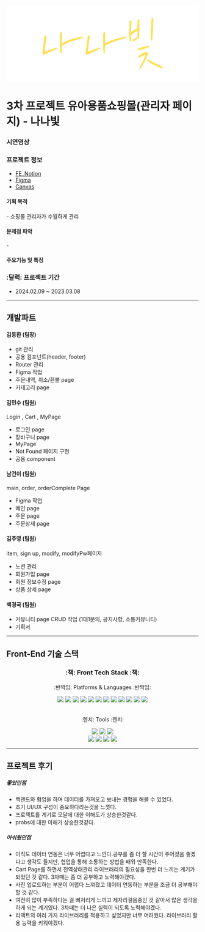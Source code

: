 <div align= "center">
</div>

<img src="/public/assets/images/logo.svg" width="1000" height="200">

# 3차 프로젝트 유아용품쇼핑몰(관리자 페이지) - 나나빛

### 시연영상

### 프로젝트 정보

- [FE_Notion](https://wood-onyx-616.notion.site/2-3-35eebf3e408949bca9d14b46898de209?pvs=4)
- [Figma](https://www.figma.com/file/2LF6tijPo3RfGidZy3dFKw/%EB%82%98%EB%82%98%EB%B9%9B?type=design&node-id=54894-17504&mode=design&t=LccG4OWm9CniJzaD-0)
- [Canvas](https://www.canva.com/design/DAF7cAd55q4/zjtbiY0R7UnDk2lfO_1zvg/view?utm_content=DAF7cAd55q4&utm_campaign=designshare&utm_medium=link&utm_source=editor)

<h4>기획 목적</h4>
- 쇼핑물 관리자가 수월하게 관리<br/>

<h4> 문제점 파악 </h4>
- 
<h4>주요기능 및 특징</h4>

### :달력: 프로젝트 기간

- 2024.02.09 ~ 2023.03.08

---

## 개발파트

#### 김동환 (팀장)

- git 관리
- 공용 컴포넌트(header, footer)
- Router 관리
- Figma 작업
- 주문내역, 취소/환불 page
- 카테고리 page

#### 김민수 (팀원)

Login , Cart , MyPage

- 로그인 page
- 장바구니 page
- MyPage
- Not Found 페이지 구현
- 공용 component

#### 남건이 (팀원)

main, order, orderComplete Page

- Figma 작업
- 메인 page
- 주문 page
- 주문상세 page

#### 김주영 (팀원)

item, sign up, modify, modifyPw페이지

- 노션 관리
- 회원가입 page
- 회원 정보수정 page
- 상품 상세 page

#### 백경국 (팀원)

- 커뮤니티 page CRUD 작업 (1대1문의, 공지사항, 소통커뮤니티)
- 기획서

---

## Front-End 기술 스택

<div align=center>
    <h3>:책: Front Tech Stack :책:</h3>
    <p>:반짝임: Platforms & Languages :반짝임:</p>
</div>
<div align="center">
    <img src="https://img.shields.io/badge/React-61DAFB?style=flat&logo=react&logoColor=white" />
    <img src="https://img.shields.io/badge/ReactRouter-CA4245?style=flat&logo=reactrouter&logoColor=white" />
    <img src="https://img.shields.io/badge/axios-5A29E4?style=flat&logo=axios&logoColor=white" />
    <img src="https://img.shields.io/badge/JavaScript-F7DF1E?style=flat&logo=JavaScript&logoColor=white" />
    <img src="https://img.shields.io/badge/StyledComponents-DB7093?style=flat&logo=styledcomponents&logoColor=white" />
    <img src="https://img.shields.io/badge/CSS3-1572B6?style=flat&logo=CSS3&logoColor=white" />
    <img src="https://img.shields.io/badge/HTML5-E34F26?style=flat&logo=HTML5&logoColor=white" />
    <img src="https://img.shields.io/badge/Sass-CC6699?style=flat&for-the-badge&logo=Sass&logoColor=white">
    <img src="https://img.shields.io/badge/Redux-764ABC?style=flat-for&logo=Redux&logoColor=white">
    <img src="https://img.shields.io/badge/Node.js-339933?style=flat&for-the-badge&logo=Node.js&logoColor=white">
    <img src="https://img.shields.io/badge/Ant Design-0170FE?style=flat&for-the-badge&logo=Ant Design&logoColor=white">
    <img src="https://img.shields.io/badge/Swiper-6332F6?style=flat&for-the-badge&logo=Swiper&logoColor=white">
    <br />
</div>
<br />
<div align=center>
    <p>:렌치: Tools :렌치:</p>
    <img src="https://img.shields.io/badge/Visual%20Studio%20Code-007ACC?style=flat&logo=VisualStudioCode&logoColor=white" />
    <img src="https://img.shields.io/badge/Prettier-F7B93E?style=flat&logo=Prettier&logoColor=white" />
    <img src="https://img.shields.io/badge/Eslint-4B32C3?style=flat&logo=eslint&logoColor=white" />
  <br />
    <img src="https://img.shields.io/badge/GitHub-181717?style=flat&logo=GitHub&logoColor=white" />
    <img src="https://img.shields.io/badge/slack-4A154B?style=flat&logo=slack&logoColor=white" />
    <img src="https://img.shields.io/badge/notion-000000?style=flat&logo=notion&logoColor=white" />
    <img src="https://img.shields.io/badge/Figma-F24E1E?style=flat-square&logo=FigmalogoColor=white">
</div>

---

## 프로젝트 후기

##### 좋았던점

- 백엔드와 협업을 하며 데이터를 가져오고 보내는 경험을 해볼 수 있었다.
- 초기 UI/UX 구성이 중요하다라는것을 느꼇다.
- 프로젝트를 계기로 모달에 대한 이해도가 상승한것같다.
- probs에 대한 이해가 상승한것같다.

##### 아쉬웠던점

- 아직도 데이터 연동은 너무 어렵다고 느낀다.공부를 좀 더 할 시간이 주어졌음 좋겠다고 생각도 들지만, 협업을 통해 소통하는 방법을 배워 만족한다.
- Cart Page를 하면서 전역상태관리 라이브러리의 필요성을 한번 더 느끼는 계기가 되었던 것 같다.
  3차때는 좀 더 공부하고 노력해야겠다.
- 사진 업로드하는 부분이 어렵다 느껴졌고 데이터 연동하는 부분을 조금 더 공부해야 할 것 같다.
- 여전히 많이 부족하다는 걸 뼈저리게 느끼고 제자리걸음중인 것 같아서 많은 생각을 하게 되는 계기였다. 3차때는 더 나은 실력이 되도록 노력해야겠다.
- 리액트의 여러 가지 라이브러리를 적용하고 싶었지만 너무 어려웠다. 라이브러리 활용 능력을 키워야겠다.
